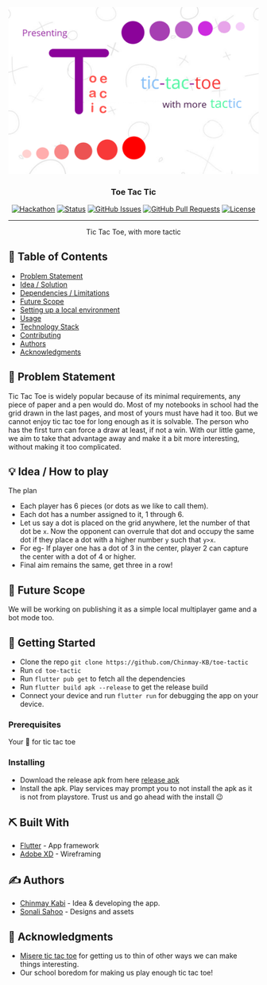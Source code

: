 <p align="center">
  <a href="" rel="noopener">
 <img src="https://github.com/Chinmay-KB/toe-tactic/blob/master/Banner.png" alt="Project banner"></a>
</p>
<h3 align="center">Toe Tac Tic</h3>

<div align="center">

[![Hackathon](https://img.shields.io/badge/hackathon-name-orange.svg)](http://hackathon.url.com)
[![Status](https://img.shields.io/badge/status-active-success.svg)]()
[![GitHub Issues](https://img.shields.io/github/issues/Chinmay-KB/toe-tactic.svg)](https://github.com/Chinmay-KB/toe-tactic/issues)
[![GitHub Pull Requests](https://img.shields.io/github/issues-pr/Chinmay-KB/toe-tactic.svg)](https://github.com/Chinmay-KB/toe-tactic/pulls)
[![License](https://img.shields.io/badge/license-MIT-blue.svg)](LICENSE.md)

</div>

---

<p align="center"> Tic Tac Toe, with more tactic
    <br> 
</p>

## 📝 Table of Contents

- [Problem Statement](#problem_statement)
- [Idea / Solution](#idea)
- [Dependencies / Limitations](#limitations)
- [Future Scope](#future_scope)
- [Setting up a local environment](#getting_started)
- [Usage](#usage)
- [Technology Stack](#tech_stack)
- [Contributing](../CONTRIBUTING.md)
- [Authors](#authors)
- [Acknowledgments](#acknowledgments)

## 🧐 Problem Statement <a name = "problem_statement"></a>

Tic Tac Toe is widely popular because of its minimal requirements, any piece of paper and a pen would do. Most of my notebooks in school had the grid drawn in the last pages, and most of yours must have had it too. But we cannot enjoy tic tac toe for long enough as it is solvable. The person who has the first turn can force a draw at least, if not a win. With our little game, we aim to take that advantage away and make it a bit more interesting, without making it too complicated.

## 💡 Idea / How to play <a name = "idea"></a>

The plan
- Each player has 6 pieces (or dots as we like to call them).
- Each dot has a number assigned to it, 1 through 6.
- Let us say a dot is placed on the grid anywhere, let the number of that dot be `x`. Now the opponent can overrule that dot and occupy the same dot if they place a dot with a higher number `y` such that `y>x`.
- For eg- If player one has a dot of 3 in the center, player 2 can capture the center with a dot of 4 or higher.
- Final aim remains the same, get three in a row!

## 🚀 Future Scope <a name = "future_scope"></a>

We will be working on publishing it as a simple local multiplayer game and a bot mode too.

## 🏁 Getting Started <a name = "getting_started"></a>

- Clone the repo `git clone https://github.com/Chinmay-KB/toe-tactic`
- Run `cd toe-tactic`
- Run `flutter pub get` to fetch all the dependencies
- Run `flutter build apk --release` to get the release build
- Connect your device and run `flutter run` for debugging the app on your device.

### Prerequisites

Your 💓 for tic tac toe

### Installing

- Download the release apk from here [release apk](https://github.com/Chinmay-KB/toe-tactic/blob/master/app-release.apk)
- Install the apk. Play services may prompt you to not install the apk as it is not from playstore. Trust us and go ahead with the install 😉


## ⛏️ Built With <a name = "tech_stack"></a>

- [Flutter](https://www.flutter.dev) - App framework
- [Adobe XD](https://www.adobe.com/in/products/xd.html) - Wireframing

## ✍️ Authors <a name = "authors"></a>

- [Chinmay Kabi](https://github.com/Chinmay-KB) - Idea & developing the app.
- [Sonali Sahoo](https://github.com/Sonali710) - Designs and assets

## 🎉 Acknowledgments <a name = "acknowledgments"></a>

- [Misere tic tac toe](https://mindyourdecisions.com/blog/2016/11/01/the-best-first-move-in-misere-tic-tac-toe-3-in-a-row-is-losing-game-theory-tuesdays/) for getting us to thin of other ways we can make things interesting.
- Our school boredom for making us play enough tic tac toe!
